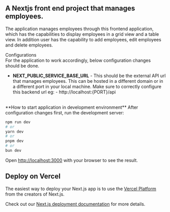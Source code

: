 ## A Nextjs front end project that manages employees.
The application manages employees through this frontend application, which has the capabilities to display employees in a grid view and a table view. In addition user has the capability to add employees, edit employees and delete employees.  

Configurations  
For the application to work accordingly, below configuration changes should be done.  
* **NEXT_PUBLIC_SERVICE_BASE_URL** - This should be the external API url that manages employees. This can be hosted in a different domain or in a different port in your local machine. Make sure to correctly configure this backend url
eg: - http://localhost:{PORT}/api  

</br>
**How to start application in development environment**  
After configuration changes first, run the development server:

```bash
npm run dev
# or
yarn dev
# or
pnpm dev
# or
bun dev
```

Open [http://localhost:3000](http://localhost:3000) with your browser to see the result.


## Deploy on Vercel

The easiest way to deploy your Next.js app is to use the [Vercel Platform](https://vercel.com/new?utm_medium=default-template&filter=next.js&utm_source=create-next-app&utm_campaign=create-next-app-readme) from the creators of Next.js.

Check out our [Next.js deployment documentation](https://nextjs.org/docs/deployment) for more details.
